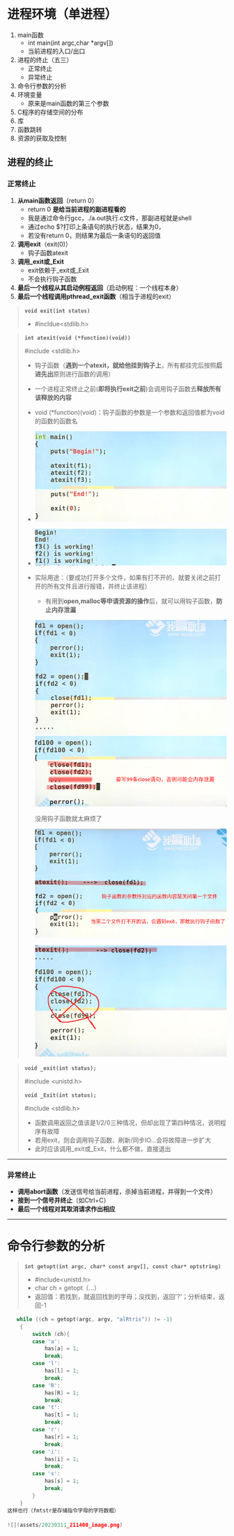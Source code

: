 # 进程环境（单进程）

1. main函数
   * int main(int argc,char *argv[])
   * 当前进程的入口/出口
2. 进程的终止（五三）
   * 正常终止
   * 异常终止
3. 命令行参数的分析
4. 环境变量
   * 原来是main函数的第三个参数
5. C程序的存储空间的分布
6. 库
7. 函数跳转
8. 资源的获取及控制

## 进程的终止

### 正常终止

1. **从main函数返回**（return 0）
   * return 0 **是给当前进程的副进程看的**
   * 我是通过命令行gcc，./a.out执行.c文件，那副进程就是shell
   * 通过echo $?打印上条语句的执行状态，结果为0，
   * 若没有return 0，则结果为最后一条语句的返回值
2. **调用exit**（exit(0)）
   * 钩子函数atexit
3. **调用_exit或_Exit**
   * exit依赖于_exit或_Exit
   * 不会执行钩子函数
4. **最后一个线程从其启动例程返回**（启动例程：一个线程本身）
5. **最后一个线程调用pthread_exit函数**（相当于进程的exit）

> **`void exit(int status)`**
>
> - #incldue<stdlib.h>

> **`int atexit(void (*function)(void))`**
>
> #include <stdlib.h>
>
> - 钩子函数（**遇到一个atexit，就给他挂到钩子上**，所有都挂完后按照**后进先出**原则进行函数的调用）
> - 一个进程正常终止之前(**即将执行exit之前**)会调用钩子函数去**释放所有该释放的内容**
> - void (*function)(void)：钩子函数的参数是一个参数和返回值都为void的函数的函数名
> - ![](assets/20230311_162239_image.png)
> - ![](assets/20230311_162624_image.png)
> - 实际用途：（要成功打开多个文件，如果有打不开的，就要关闭之前打开的所有文件且进行报错，并终止该进程）
>
>   - 有用到**open,malloc等申请资源的操作**后，就可以用钩子函数，**防止内存泄漏**
>
>   ![](assets/20230311_163217_image.png)![](assets/20230311_163337_image.png)
>
>   没用钩子函数就太麻烦了
>
>   ![](assets/20230311_164226_image.png)
>
>   ![](assets/20230311_164518_image.png)

> **`void _exit(int status);`**
>
> #include <unistd.h>
>
> **`void _Exit(int status);`**
>
> #include <stdlib.h>
>
> - 函数调用返回之值该是1/2/0三种情况，但却出现了第四种情况，说明程序有故障
> - 若用exit，则会调用钩子函数、刷新/同步IO...会将故障进一步扩大
> - 此时应该调用_exit或_Exit，什么都不做，直接退出

---

### 异常终止

* **调用abort函数**（发送信号给当前进程，杀掉当前进程，并得到一个文件）
* **接到一个信号并终止**（如Ctrl+C）
* **最后一个线程对其取消请求作出相应**

---

# 命令行参数的分析

> **`int getopt(int argc, char* const argv[], const char* optstring)`**
>
> - #include<unistd.h>
> - char ch = getopt（...）
> - 返回值：若找到，就返回找到的字母；没找到，返回'?'；分析结束，返回-1

```c
   while ((ch = getopt(argc, argv, "alRtris")) != -1)
    {
        switch (ch){
        case 'a':
            has[a] = 1;
            break;
        case 'l':
            has[l] = 1;
            break;
        case 'R':
            has[R] = 1;
            break;
        case 't':
            has[t] = 1;
            break;
        case 'r':
            has[r] = 1;
            break;
        case 'i':
            has[i] = 1;
            break;
        case 's':
            has[s] = 1;
            break;
        }
    }
这样也行（fmtstr是存储指令字母的字符数粗）

![](assets/20230311_211400_image.png)
